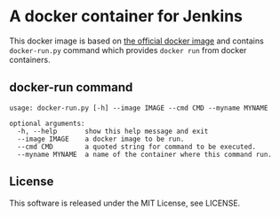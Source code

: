 A docker container for Jenkins
===============================

This docker image is based on [the official docker image](https://registry.hub.docker.com/_/jenkins/)
and contains `docker-run.py` command which provides `docker run` from docker containers.

docker-run command
------------------
```
usage: docker-run.py [-h] --image IMAGE --cmd CMD --myname MYNAME

optional arguments:
  -h, --help       show this help message and exit
  --image IMAGE    a docker image to be run.
  --cmd CMD        a quoted string for command to be executed.
  --myname MYNAME  a name of the container where this command run.
```

License
--------
This software is released under the MIT License, see LICENSE.
